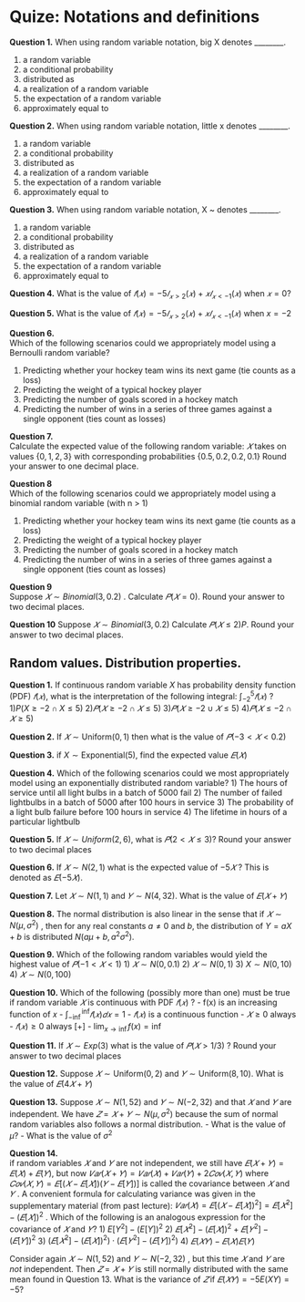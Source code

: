 
# Quize: Notations and definitions


**Question 1.** 
When using random variable notation, big X denotes ________.

  1. a random variable
  2. a conditional probability
  3.  distributed as
  4. a realization of a random variable
  5.  the expectation of a random variable
  6.  approximately equal to

**Question 2.** 
When using random variable notation, little x denotes ________.

  1. a random variable
  2. a conditional probability
  3.  distributed as
  4. a realization of a random variable
  5.  the expectation of a random variable
  6.  approximately equal to

**Question 3.** 
When using random variable notation, X ~ denotes ________.
  1. a random variable
  2. a conditional probability
  3.  distributed as
  4. a realization of a random variable
  5.  the expectation of a random variable
  6.  approximately equal to

**Question 4.**
What is the value of $𝑓(𝑥)=−5𝐼_{{𝑥>2}}(𝑥)+𝑥𝐼_{{𝑥<−1}}(𝑥)$ when $𝑥=0$? 

**Question 5.** 
What is the value of $𝑓(𝑥)=−5𝐼_{{𝑥>2}}(𝑥)+𝑥𝐼_{{𝑥<−1}}(𝑥)$  when $x = -2$ 

**Question 6.**  
Which of the following scenarios could we appropriately model using a Bernoulli random variable?

1. Predicting whether your hockey team wins its next game (tie counts as a loss)
2. Predicting the weight of a typical hockey player
3. Predicting the number of goals scored in a hockey match
4. Predicting the number of wins in a series of three games against a single opponent (ties count as losses)

**Question 7.**   
Calculate the expected value of the following random variable: $𝑋$ takes on values $\{0,1,2,3\}$ with corresponding probabilities $\{0.5,0.2,0.2,0.1\}$ Round your answer to one decimal place.

**Question 8**    
Which of the following scenarios could we appropriately model using a binomial random variable (with n > 1)
1. Predicting whether your hockey team wins its next game (tie counts as a loss)
2.  Predicting the weight of a typical hockey player
3.  Predicting the number of goals scored in a hockey match
4. Predicting the number of wins in a series of three games against a single opponent (ties count as losses)

**Question 9**  
Suppose $𝑋∼Binomial(3,0.2)$ . Calculate $𝑃(𝑋=0)$. Round your answer to two decimal places.

**Question 10** 
Suppose $𝑋∼Binomial(3,0.2)$  Calculate $𝑃(𝑋≤2)P$. Round your answer to two decimal places. 


## Random values. Distribution properties.

  
**Question 1.** 
If continuous random variable $X$ has probability density function (PDF) $𝑓(𝑥)$, what is the interpretation of the following integral: $\int_{−2}^{5}𝑓(𝑥)$ ?
	1)$P(X\geq −2\cap X\leq 5)$
	2)$𝑃(𝑋 \geq−2\cap 𝑋 \leq 5)$ 
	3)$𝑃(𝑋 \geq −2∪𝑋\leq 5)$
	4)$𝑃(𝑋 \leq−2∩𝑋\geq 5)$
	
**Question 2.** 
If $𝑋∼\text{Uniform}(0,1)$  then what is the value of $𝑃(−3<𝑋<0.2)$ 

**Question 3.** 
 if $X∼\text{Exponential}(5)$, find the expected value $𝐸(𝑋)$

 **Question 4.** 
Which of the following scenarios could we most appropriately model using an exponentially distributed random variable?
	1) The hours of service until all light bulbs in a batch of 5000 fail
	2) The number of failed lightbulbs in a batch of 5000 after 100 hours in service
	3) The probability of a light bulb failure before 100 hours in service
	4) The lifetime in hours of a particular lightbulb 

**Question 5.** 
If $𝑋∼Uniform(2,6)$, what is $𝑃(2<𝑋≤3)$? Round your answer to two decimal places 


**Question 6.** 
If $𝑋∼N(2,1)$  what is the expected value of $−5𝑋$ ? This is denoted as $𝐸(−5𝑋)$. 

**Question 7.** 
Let $𝑋∼N(1,1)$ and $𝑌∼N(4,32)$. What is the value of $𝐸(𝑋+𝑌)$ 

**Question 8.** 
The normal distribution is also linear in the sense that if $𝑋∼N(\mu,\sigma^2)$ , then for any real constants $a \neq 0$ and $b$, the distribution of $Y= aX+b$  is distributed $N(a\mu+b,a^2\sigma^2)$.

**Question 9.**  Which of the following random variables would yield the highest value of $𝑃(−1<𝑋<1)$
	  1) $𝑋∼N(0,0.1)$ 
	  2) $𝑋∼N(0,1)$
	  3) $X∼N(0,10)$
	  4) $𝑋∼N(0,100)$
  
**Question 10.** 
Which of the following (possibly more than one) must be true if random variable $𝑋$ is continuous with PDF $𝑓(𝑥)$ ?
	 - f(x) is an increasing function of 𝑥
	 - $\int_{-\inf}^{\inf}𝑓(𝑥)𝑑𝑥=1$
	 - $𝑓(𝑥)$  is a continuous function
	 - $𝑋\geq 0$ always
	 - $𝑓(𝑥)\geq 0$ always [+]
	 - $\lim_{x→\inf​}f(x)=\inf$
 
 **Question 11.** 
 If $𝑋∼Exp(3)$ what is the value of $𝑃(𝑋>1/3)$ ? Round your answer to two decimal places
 
 **Question 12.** 
Suppose $𝑋∼\text{Uniform}(0,2)$  and $𝑌\sim \text{Uniform}(8,10)$. What is the value of $𝐸(4𝑋+𝑌)$ 

**Question 13.** 
Suppose $𝑋∼N(1,52)$  and $𝑌\sim N(−2,32)$ and that $𝑋$ and $𝑌$ are independent. We have $𝑍=𝑋+𝑌∼N(\mu,\sigma^2)$  because the sum of normal random variables also follows a normal distribution.
	- What is the value of $\mu$? 
	- What is the value of $\sigma^2$ 

**Question 14.**  
if random variables $𝑋$ and $𝑌$ are not independent, we still have $𝐸(𝑋+𝑌)=𝐸(𝑋)+𝐸(𝑌)$, but now $𝑉𝑎𝑟(𝑋+𝑌)=𝑉𝑎𝑟(𝑋)+𝑉𝑎𝑟(𝑌)+ 2𝐶𝑜𝑣(𝑋,𝑌)$  where $𝐶𝑜𝑣(𝑋,𝑌)=𝐸[(𝑋−𝐸[𝑋])(𝑌−𝐸[𝑌])]$  is called the covariance between $𝑋$ and $𝑌$ .
A convenient formula for calculating variance was given in the supplementary material (from past lecture): $𝑉𝑎𝑟(𝑋)=𝐸[(𝑋−𝐸[𝑋])^2]=𝐸[𝑋^2]−(𝐸[𝑋])^2$ . Which of the following is an analogous expression for the covariance of $𝑋$ and $𝑌$?
	 1) $E[Y^2]−(E[Y])^2$
	 2) $𝐸[𝑋^2]−(𝐸[𝑋])^2+𝐸[𝑌^2]−(𝐸[𝑌])^2$
	 3) $(𝐸[𝑋^2]−(𝐸[𝑋])^2)⋅(𝐸[𝑌^2]−(𝐸[𝑌])^2)$
	 4) $𝐸(𝑋𝑌)−𝐸(𝑋)𝐸(𝑌)$

Consider again $𝑋∼N(1,52)$  and $𝑌∼N(−2,32)$ , but this time $𝑋$  and $𝑌$ are _not_ independent. Then $𝑍=𝑋+𝑌$ is still normally distributed with the same mean found in Question 13. What is the variance of $𝑍$ if $𝐸(𝑋𝑌)=−5E(XY)=−5$?
